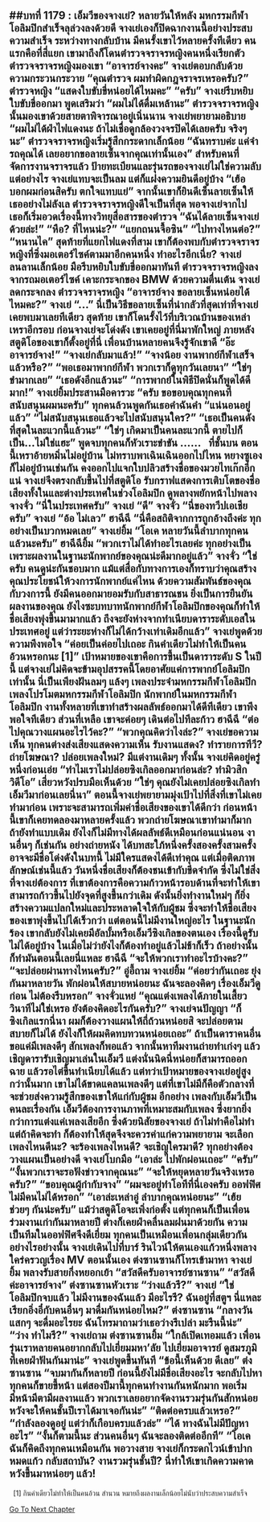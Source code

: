 ##บทที่ 1179 : เอ็มวีของจางเย่?
หลายวันให้หลัง
มหกรรมกีฬาโอลิมปิกสำเร็จลุล่วงลงด้วยดี
จางเย่เองก็ปิดฉากงานนี้อย่างประสบความสำเร็จ ระหว่างทางกลับบ้าน มีคนรั้งเขาไว้หลายครั้งทีเดียว
คนแรกคือที่สี่แยก เขามาถึงก็โดนตำรวจจราจรหญิงคนหนึ่งเรียกตัว
ตำรวจจราจรหญิงมองเขา “อาจารย์จางคะ”
จางเย่ตอบกลับด้วยความกระวนกระวาย “คุณตำรวจ ผมทำผิดกฎจราจรเหรอครับ?”
ตำรวจหญิง “แสดงใบขับขี่หน่อยได้ไหมคะ”
“ครับ” จางเย่รีบหยิบใบขับขี่ออกมา พูดเสริมว่า “ผมไม่ได้ดื่มเหล้านะ”
ตำรวจจราจรหญิงนั้นมองเขาด้วยสายตาพิจารณาอยู่เนิ่นนาน
จางเย่พยายามอธิบาย “ผมไม่ได้ฝ่าไฟแดงนะ ถ้าไม่เชื่อดูกล้องวงจรปิดได้เลยครับ จริงๆ นะ”
ตำรวจจราจรหญิงเริ่มรู้สึกกระดากเล็กน้อย “ฉันทราบค่ะ แค่จำรถคุณได้ เลยอยากขอลายเซ็นจากคุณเท่านั้นเอง” สำหรับคนที่จัดการงานจราจรแล้ว ป้ายทะเบียนและรุ่นรถของจางเย่ไม่ใช่ความลับแต่อย่างไร
จางเย่แทบจะเป็นลม แต่ก็แฝงความยินดีอยู่บ้าง “เฮ้อ บอกผมก่อนสิครับ ตกใจแทบแย่” จากนั้นเขาก็ยินดีเซ็นลายเซ็นให้เธออย่างไม่ลังเล
ตำรวจจราจรหญิงดีใจเป็นที่สุด พอจางเย่จากไป เธอก็เริ่มอวดเรื่องนี้ทางวิทยุสื่อสารของตำรวจ
“ฉันได้ลายเซ็นจางเย่ด้วยล่ะ!”
“หือ? ที่ไหนน่ะ?”
“แยกถนนจื้อซิน”
“ไปทางไหนต่อ?”
“หนานไค”
สุดท้ายที่แยกไฟแดงที่สาม เขาก็ต้องพบกับตำรวจจราจรหญิงที่ซิ่งมอเตอร์ไซค์ตามมาอีกคนหนึ่ง
ทำอะไรอีกเนี่ย?
จางเย่ลนลานเล็กน้อย มือรีบหยิบใบขับขี่ออกมาทันที
ตำรวจจราจรหญิงลงจากรถมอเตอร์ไซค์ เคาะกระจกของ BMW ด้วยความตื่นเต้น
จางเย่ลดกระจกลง
ตำรวจจราจรหญิง “อาจารย์จาง ขอลายเซ็นหน่อยได้ไหมคะ?”
จางเย่ “...”
นี่เป็นวิธีขอลายเซ็นที่น่ากลัวที่สุดเท่าที่จางเย่เคยพบมาเลยทีเดียว
สุดท้าย เขาก็โดนรั้งไว้ที่บริเวณบ้านของเหล่าเหราอีกรอบ
ก่อนจางเย่จะโด่งดัง เขาเคยอยู่ที่นี่มาพักใหญ่ ภายหลังสตูดิโอของเขาก็ตั้งอยู่ที่นี่ เพื่อนบ้านหลายคนจึงรู้จักเขาดี
“อ๊ะ อาจารย์จาง!”
“จางเย่กลับมาแล้ว!”
“จางน้อย งานพากย์กีฬาเสร็จแล้วหรือ?”
“พอเธอมาพากย์กีฬา พวกเราก็ดูทุกวันเลยนา”
“ใช่ๆ ขำมากเลย”
“เธอดังอีกแล้วนะ”
“การพากย์ในพิธีปิดนั่นก็พูดได้ดีมาก!”
จางเย่ยิ้มประสานมือคารวะ “ครับ ขอขอบคุณทุกคนที่สนับสนุนผมนะครับ”
ทุกคนล้วนพูดกันเธอคำฉันคำ
“แน่นอนอยู่แล้ว”
“ไม่สนับสนุนเธอแล้วจะไปสนับสนุนใคร?”
“เธอเป็นคนดังที่สุดในละแวกนี้แล้วนะ”
“ใช่ๆ เกิดมาเป็นคนละแวกนี้ ตายไปก็เป็น...ไม่ใช่แฮะ”
พูดจบทุกคนก็หัวเราะขำขัน
……
 
ที่ชั้นบน
ตอนนี้เหราอ้ายหมิ่นไม่อยู่บ้าน ไม่ทราบพาเฉินเฉินออกไปไหน
หยางซูเองก็ไม่อยู่บ้านเช่นกัน คงออกไปแจกใบปลิวสร้างชื่อของมวยไทเก๊กอีกแน่
จางเย่จึงตรงกลับขึ้นไปที่สตูดิโอ รับกราฟแสดงการเติบโตของชื่อเสียงทั้งในและต่างประเทศในช่วงโอลิมปิก ดูพลางพยักหน้าไปพลาง
จางจั่ว “นี่ในประเทศครับ”
จางเย่ “ดี”
จางจั่ว “นี่ของทวีปเอเชียครับ”
จางเย่ “อ้อ ไม่เลว”
ฮาฉีฉี “นี่คือสถิติจากการถูกอ้างถึงค่ะ ทุกอย่างเป็นบวกหมดเลย”
จางเย่ยิ้ม “โอเค หลายวันนี้ลำบากทุกคนแล้วนะครับ”
ฮาฉีฉียิ้ม “พวกเราไม่ได้ทำอะไรเลยค่ะ ทุกอย่างเป็นเพราะผลงานในฐานะนักพากย์ของคุณน่ะดีมากอยู่แล้ว”
จางจั่ว “ใช่ครับ คนดูน่ะกันชอบมาก แม้แต่สื่อกับทางการเองก็ทราบว่าคุณสร้างคุณประโยชน์ให้วงการนักพากย์แค่ไหน ด้วยความสัมพันธ์ของคุณกับวงการนี้ ยังมีคนออกมายอมรับกับสาธารณชน ยิ่งเป็นการยืนยันผลงานของคุณ ยังไงซะบทบาทนักพากย์กีฬาโอลิมปิกของคุณก็ทำให้ชื่อเสียงพุ่งขึ้นมามากแล้ว ถึงจะยังห่างจากทำเนียบดาราระดับเอสในประเทศอยู่ แต่ว่าระยะห่างก็ไม่ได้กว้างเท่าเดิมอีกแล้ว”
จางเย่พูดด้วยความพึงพอใจ “ค่อยเป็นค่อยไปเถอะ กินคำเดียวไม่ทำให้เป็นคนอ้วนหรอกนะ [1]”
เป้าหมายของเขาคือการขึ้นเป็นดาราระดับ S ในปีนี้ แต่จางเย่ไม่คิดจะข้ามอุปสรรคนี้โดยอาศัยแค่การพากย์โอลิมปิกเท่านั้น นี่เป็นเพียงฝันลมๆ แล้งๆ
เพลงประจำมหกรรมกีฬาโอลิมปิก
เพลงโปรโมตมหกรรมกีฬาโอลิมปิก
นักพากย์ในมหกรรมกีฬาโอลิมปิก
งานทั้งหลายที่เขาทำสร้างผลลัพธ์ออกมาได้ดีทีเดียว เขาพึงพอใจทีเดียว ส่วนที่เหลือ เขาจะค่อยๆ เดินต่อไปทีละก้าว
ฮาฉีฉี “ต่อไปคุณวางแผนอะไรไว้คะ?”
“พวกคุณคิดว่าไงล่ะ?” จางเย่ขอความเห็น
ทุกคนต่างส่งเสียงแสดงความเห็น
รับงานแสดง?
ทำรายการทีวี?
ถ่ายโฆษณา?
ปล่อยเพลงใหม่?
มีแต่งานเดิมๆ ทั้งนั้น
จางเย่คิดอยู่ครู่หนึ่งก่อนเอ่ย “ทำไมเราไม่ปล่อยซิงเกิลออกมาก่อนล่ะ? ทำมิวสิกวิดีโอ”
เสี่ยวหวังปรบมือเห็นด้วย “ใช่ๆ คุณยังไม่เคยปล่อยซิงเกิลทำเอ็มวีมาก่อนเลยนี่นา”
ตอนนี้จางเย่พยายามมุ่งเป้าไปที่สิ่งที่เขาไม่เคยทำมาก่อน เพราะจะสามารถเพิ่มค่าชื่อเสียงของเขาได้ดีกว่า ก่อนหน้านี้เขาก็เคยทดลองมาหลายครั้งแล้ว พวกถ่ายโฆษณาเขาทำมาก็มาก ถ้ายังทำแบบเดิม ยังไงก็ไม่มีทางได้ผลลัพธ์ดีเหมือนก่อนแน่นอน งานอื่นๆ ก็เช่นกัน อย่างถ่ายหนัง ได้บทสะใภ้หนึ่งครั้งสองครั้งสามครั้ง อาจจะมีชื่อโด่งดังในบทนี้ ไม่มีใครแสดงได้ดีเท่าคุณ แต่เมื่อติดภาพลักษณ์เช่นนี้แล้ว วันหนึ่งชื่อเสียงก็ต้องชนเข้ากับขีดจำกัด ซึ่งไม่ใช่สิ่งที่จางเย่ต้องการ ที่เขาต้องการคือความก้าวหน้ารอบด้านที่จะทำให้เขาสามารถก้าวขึ้นไปยังจุดที่สูงขึ้นกว่าเดิม ดังนั้นยิ่งทำงานใหม่ๆ ก็ยิ่งสร้างความแปลกใหม่และประหลาดใจให้กับผู้ชม ซึ่งจะทำให้ชื่อเสียงของเขาพุ่งขึ้นไปได้เร็วกว่า
แต่ตอนนี้ไม่มีงานใหญ่อะไร ในฐานะนักร้อง เขากลับยังไม่เคยมีอัลบั้มหรือเอ็มวีซิงเกิลของตนเอง เรื่องนี้ดูรับไม่ได้อยู่บ้าง
ในเมื่อไม่ว่ายังไงก็ต้องทำอยู่แล้วไม่ช้าก็เร็ว ถ้าอย่างนั้นก็ทำมันตอนนี้เลยนี่แหละ
ฮาฉีฉี “จะให้พวกเราทำอะไรบ้างคะ?”
“จะปล่อยผ่านทางไหนครับ?” อู่อี้ถาม
จางเย่ยิ้ม “ค่อยว่ากันเถอะ ยุ่งกันมาหลายวัน พักผ่อนให้สบายหน่อยนะ ฉันจะลองคิดๆ เรื่องเอ็มวีดูก่อน ไม่ต้องรีบหรอก”
จางจั่วแหย่ “คุณแต่งเพลงได้ภายในเสี้ยววินาทีไม่ใช่เหรอ ยังต้องคิดอะไรกันครับ?”
จางเย่จนปัญญา “ก็ซิงเกิลแรกนี่นา ผมก็ต้องวางแผนให้ถี่ถ้วนหน่อยสิ จะปล่อยตามสบายก็ไม่ได้ ยังไงก็ให้ผมคิดทบทวนหน่อยเถอะ”
ถ้าเป็นดาราคนอื่น ขอแค่มีเพลงดีๆ สักเพลงก็พอแล้ว จากนั้นหาทีมงานถ่ายทำเก่งๆ แล้วเชิญดารารับเชิญมาเล่นในเอ็มวี แต่งนั่นนิดนี่หน่อยก็สามารถออกฉาย แล้วรอไต่ขึ้นทำเนียบได้แล้ว แต่ทว่าเป้าหมายของจางเย่อยู่สูงกว่านั้นมาก เขาไม่ได้ขาดแคลนเพลงดีๆ แต่ที่เขาไม่มีก็คือตัวกลางที่จะช่วยส่งความรู้สึกของเขาให้แก่กับผู้ชม อีกอย่าง เพลงกับเอ็มวีเป็นคนละเรื่องกัน เอ็มวีต้องการงานภาพที่เหมาะสมกับเพลง ซึ่งยากยิ่งกว่าการแต่งแค่เพลงเสียอีก ซึ่งด้วยนิสัยของจางเย่ ถ้าไม่ทำคือไม่ทำ แต่ถ้าคิดจะทำ ก็ต้องทำให้สุดจึงจะควรค่าแก่ความพยายาม
จะเลือกเพลงไหนดีนะ?
จะร้องเพลงไหนดี?
จะเชิญใครมาดี?
ทุกอย่างต้องวางแผนเป็นอย่างดี
จางเย่โบกมือ “เอาล่ะ ไปพักผ่อนเถอะ”
“ครับ”
“งั้นพวกเราจะรอฟังข่าวจากคุณนะ”
“จะให้หยุดหลายวันจริงเหรอครับ?”
“ขอบคุณผู้กำกับจาง”
“ผมจะอยู่ทำโอทีที่นี่เองครับ ออฟฟิศไม่มีคนไม่ได้หรอก”
“เอาล่ะเหล่าอู่ ลำบากคุณหน่อยนะ”
“เฮ้ย ช่วยๆ กันน่ะครับ”
แม้ว่าสตูดิโอจะเพิ่งก่อตั้ง แต่ทุกคนก็เป็นเพื่อนร่วมงานเก่ากันมาหลายปี ต่างก็เคยฝ่าคลื่นลมฝนมาด้วยกัน ความเป็นทีมในออฟฟิศจึงดีเยี่ยม ทุกคนเป็นเหมือนเพื่อนกลุ่มเดียวกันอย่างไรอย่างนั้น
จางเย่เดินไปที่บาร์ รินไวน์ให้ตนเองแก้วหนึ่งพลางใคร่ครวญเรื่อง MV
ตอนนั้นเอง ต่งซานซานก็โทรเข้ามาหา
จางเย่ยิ้ม พลางรับสายกึ่งหยอกเย้า “สวัสดีครับอาจารย์ซานซาน”
“สวัสดีค่ะอาจารย์จาง” ต่งซานซานหัวเราะ “ว่างแล้วรึ?”
จางเย่ “ใช่ โอลิมปิกจบแล้ว ไม่มีงานของฉันแล้ว มีอะไรรึ? ฉันอยู่ที่สตูฯ นี่แหละ เรียกอิ่งอี๋กับคนอื่นๆ มาดื่มกันหน่อยไหม?”
ต่งซานซาน “กลางวันแสกๆ จะดื่มอะไรยะ ฉันโทรมาถามว่าเธอว่างรึเปล่า มะรืนนี้น่ะ”
“ว่าง ทำไมรึ?” จางเย่ถาม
ต่งซานซานยิ้ม “ใกล้เปิดเทอมแล้ว เพื่อนรุ่นเราหลายคนอยากกลับไปเยี่ยมมหา’ลัย ไปเยี่ยมอาจารย์ ดูสมรภูมิที่เคยฝ่าฟันกันมาน่ะ”
จางเย่พูดขึ้นทันที “ข้อนี้เห็นด้วย ดีเลย”
ต่งซานซาน “จบมากันก็หลายปี ก่อนนี้ยังไม่มีชื่อเสียงอะไร จะกลับไปหาทุกคนก็ขายขี้หน้า แต่สองปีมานี้ทุกคนทำงานกันหนักมาก พอเริ่มมีหน้ามีตามีผลงานแล้ว พวกเราเลยอยากจัดงานรวมรุ่นกันสักหน่อย หวังจะให้คนชั้นปีเราได้มาเจอกันน่ะ”
“ติดต่อครบแล้วเหรอ?”
“กำลังลองดูอยู่ แต่ว่าก็เกือบครบแล้วล่ะ”
“ได้ ทางฉันไม่มีปัญหาอะไร”
“งั้นก็ตามนี้นะ ส่วนคนอื่นๆ ฉันจะลองติดต่ออีกที”
“โอเค ฉันก็คิดถึงทุกคนเหมือนกัน
พอวางสาย จางเย่ก็กระดกไวน์เข้าปากหมดแก้ว
กลับสถาบัน?
งานรวมรุ่นชั้นปี?
นี่ทำให้เขาเกิดความคาดหวังขึ้นมาหน่อยๆ แล้ว!
 
----------------------------
 
[1] กินคำเดียวไม่ทำให้เป็นคนอ้วน สำนวน หมายถึงผลงานเล็กน้อยไม่นับว่าประสบความสำเร็จ
 
 
 


[Go To Next Chapter]( ./280.md)